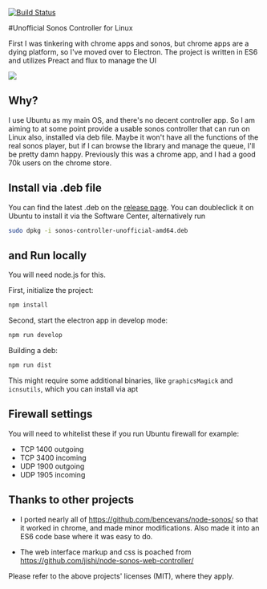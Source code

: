 [![Build Status](https://travis-ci.org/pascalopitz/unoffical-sonos-controller-for-linux.svg?branch=master)](https://travis-ci.org/pascalopitz/unoffical-sonos-controller-for-linux)

#Unofficial Sonos Controller for Linux

First I was tinkering with chrome apps and sonos, but chrome apps are
a dying platform, so I've moved over to Electron. The project is written
in ES6 and utilizes Preact and flux to manage the UI

![](http://pascalopitz.github.io/unoffical-sonos-controller-for-linux/screenshots/screenshot_1.png?raw=true)

## Why?

I use Ubuntu as my main OS, and there's no decent controller app.
So I am aiming to at some point provide a usable sonos controller that
can run on Linux also, installed via deb file. Maybe it won't have all
the functions of the real sonos player, but if I can browse the library
and manage the queue, I'll be pretty damn happy. Previously this was a
chrome app, and I had a good 70k users on the chrome store.

## Install via .deb file

You can find the latest .deb on the [release page](https://github.com/pascalopitz/unoffical-sonos-controller-for-linux/releases).
You can doubleclick it on Ubuntu to install it via the Software Center, alternatively run

```bash
sudo dpkg -i sonos-controller-unofficial-amd64.deb
```

##  and Run locally

You will need node.js for this.

First, initialize the project:

```bash
npm install
```

Second, start the electron app in develop mode:

```bash
npm run develop
```

Building a deb:

```bash
npm run dist
```

This might require some additional binaries, like `graphicsMagick` and
`icnsutils`, which you can install via apt

## Firewall settings

You will need to whitelist these if you run Ubuntu firewall for example:

- TCP 1400 outgoing
- TCP 3400 incoming
- UDP 1900 outgoing
- UDP 1905 incoming

## Thanks to other projects

- I ported nearly all of https://github.com/bencevans/node-sonos/ 
  so that it worked in chrome, and made minor modifications.
  Also made it into an ES6 code base where it was easy to do.

- The web interface markup and css is poached from https://github.com/jishi/node-sonos-web-controller/

Please refer to the above projects' licenses (MIT), where they apply.



